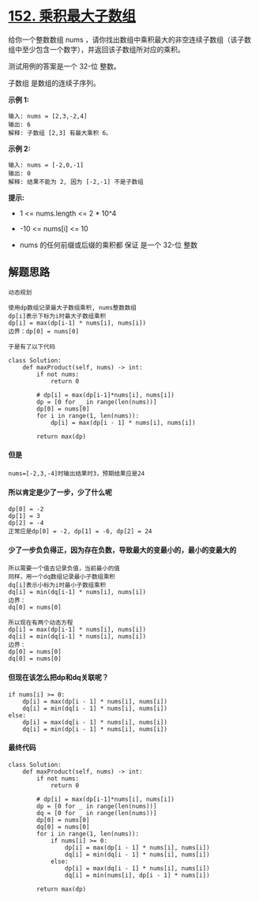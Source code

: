 # [152. 乘积最大子数组](https://leetcode-cn.com/problems/maximum-product-subarray/)

给你一个整数数组 nums ，请你找出数组中乘积最大的非空连续子数组（该子数组中至少包含一个数字），并返回该子数组所对应的乘积。

测试用例的答案是一个 32-位 整数。

子数组 是数组的连续子序列。

 

**示例 1:**

```
输入: nums = [2,3,-2,4]
输出: 6
解释: 子数组 [2,3] 有最大乘积 6。
```

**示例 2:**

```
输入: nums = [-2,0,-1]
输出: 0
解释: 结果不能为 2, 因为 [-2,-1] 不是子数组
```



**提示:**

- 1 <= nums.length <= 2 * 10^4
- -10 <= nums[i] <= 10

- nums 的任何前缀或后缀的乘积都 保证 是一个 32-位 整数



## 解题思路

```
动态规划

使用dp数组记录最大子数组乘积, nums整数数组
dp[i]表示下标为i时最大子数组乘积
dp[i] = max(dp[i-1] * nums[i], nums[i])
边界：dp[0] = nums[0]

于是有了以下代码
```

```
class Solution:
    def maxProduct(self, nums) -> int:
        if not nums:
            return 0

        # dp[i] = max(dp[i-1]*nums[i], nums[i])
        dp = [0 for _ in range(len(nums))]
        dp[0] = nums[0]
        for i in range(1, len(nums)):
            dp[i] = max(dp[i - 1] * nums[i], nums[i])

        return max(dp)
```

#### 但是

```
nums=[-2,3,-4]时输出结果时3，预期结果应是24
```

#### 所以肯定是少了一步，少了什么呢

```
dp[0] = -2
dp[1] = 3
dp[2] = -4
正常应是dp[0] = -2, dp[1] = -6, dp[2] = 24
```

#### 少了一步负负得正，因为存在负数，导致最大的变最小的，最小的变最大的

```
所以需要一个值去记录负值，当前最小的值
同样，用一个dq数组记录最小子数组乘积
dq[i]表示小标为i时最小子数组乘积
dq[i] = min(dq[i-1] * nums[i], nums[i])
边界：
dq[0] = nums[0]
```

```
所以现在有两个动态方程
dp[i] = max(dp[i-1] * nums[i], nums[i])
dq[i] = min(dq[i-1] * nums[i], nums[i])
边界：
dp[0] = nums[0]
dq[0] = nums[0]
```

#### 但现在该怎么把dp和dq关联呢？

```
if nums[i] >= 0:
	dp[i] = max(dp[i - 1] * nums[i], nums[i])
    dq[i] = min(dq[i - 1] * nums[i], nums[i])
else:
	dp[i] = max(dq[i - 1] * nums[i], nums[i])
    dq[i] = min(dp[i - 1] * nums[i], nums[i])
```

#### 最终代码

```
class Solution:
    def maxProduct(self, nums) -> int:
        if not nums:
            return 0

        # dp[i] = max(dp[i-1]*nums[i], nums[i])
        dp = [0 for _ in range(len(nums))]
        dq = [0 for _ in range(len(nums))]
        dp[0] = nums[0]
        dq[0] = nums[0]
        for i in range(1, len(nums)):
            if nums[i] >= 0:
                dp[i] = max(dp[i - 1] * nums[i], nums[i])
                dq[i] = min(dq[i - 1] * nums[i], nums[i])
            else:
                dp[i] = max(dq[i - 1] * nums[i], nums[i])
                dq[i] = min(nums[i], dp[i - 1] * nums[i])

        return max(dp)
```

